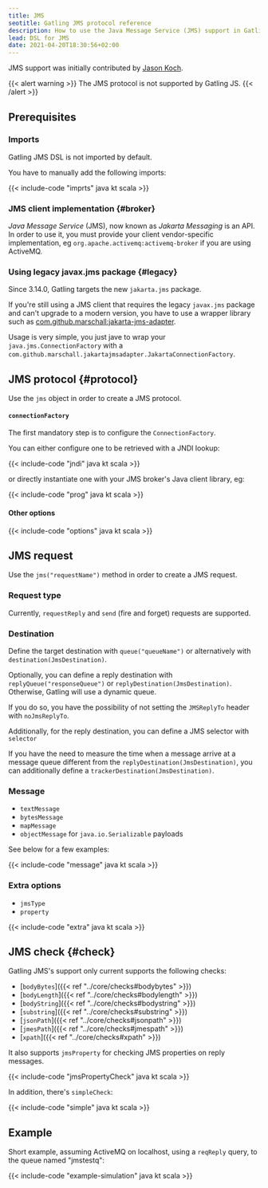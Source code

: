 ```yaml
---
title: JMS
seotitle: Gatling JMS protocol reference
description: How to use the Java Message Service (JMS) support in Gatling to connect to a broker and perform checks against inbound messages.
lead: DSL for JMS
date: 2021-04-20T18:30:56+02:00
---
```


JMS support was initially contributed by [Jason Koch](https://github.com/jasonk000).

{{< alert warning >}}
The JMS protocol is not supported by Gatling JS.
{{< /alert >}}

## Prerequisites

### Imports

Gatling JMS DSL is not imported by default.

You have to manually add the following imports:

{{< include-code "imprts" java kt scala >}}

### JMS client implementation {#broker}

*Java Message Service* (JMS), now known as *Jakarta Messaging* is an API.
In order to use it, you must provide your client vendor-specific implementation, eg `org.apache.activemq:activemq-broker` if you are using ActiveMQ.

### Using legacy javax.jms package {#legacy}

Since 3.14.0, Gatling targets the new `jakarta.jms` package.

If you're still using a JMS client that requires the legacy `javax.jms` package and can't upgrade to a modern version, you have to use a wrapper library such as [com.github.marschall:jakarta-jms-adapter](https://github.com/marschall/jakarta-jms-adapter).

Usage is very simple, you just jave to wrap your `java.jms.ConnectionFactory` with a `com.github.marschall.jakartajmsadapter.JakartaConnectionFactory`.

## JMS protocol {#protocol}

Use the `jms` object in order to create a JMS protocol.

#### `connectionFactory`

The first mandatory step is to configure the `ConnectionFactory`.

You can either configure one to be retrieved with a JNDI lookup:

{{< include-code "jndi" java kt scala >}}

or directly instantiate one with your JMS broker's Java client library, eg:

{{< include-code "prog" java kt scala >}}

#### Other options

{{< include-code "options" java kt scala >}}

## JMS request

Use the `jms("requestName")` method in order to create a JMS request.

### Request type

Currently, `requestReply` and `send` (fire and forget) requests are supported.

### Destination

Define the target destination with `queue("queueName")` or alternatively with `destination(JmsDestination)`.

Optionally, you can define a reply destination with `replyQueue("responseQueue")` or `replyDestination(JmsDestination)`. Otherwise, Gatling will use a dynamic queue.

If you do so, you have the possibility of not setting the `JMSReplyTo` header with `noJmsReplyTo`.

Additionally, for the reply destination, you can define a JMS selector with `selector`

If you have the need to measure the time when a message arrive at a message queue different from the `replyDestination(JmsDestination)`,
you can additionally define a `trackerDestination(JmsDestination)`.

### Message

* `textMessage`
* `bytesMessage`
* `mapMessage`
* `objectMessage` for `java.io.Serializable` payloads

See below for a few examples:

{{< include-code "message" java kt scala >}}

### Extra options

* `jmsType`
* `property`

{{< include-code "extra" java kt scala >}}

## JMS check {#check}

Gatling JMS's support only current supports the following checks:
* [`bodyBytes`]({{< ref "../core/checks#bodybytes" >}})
* [`bodyLength`]({{< ref "../core/checks#bodylength" >}})
* [`bodyString`]({{< ref "../core/checks#bodystring" >}})
* [`substring`]({{< ref "../core/checks#substring" >}})
* [`jsonPath`]({{< ref "../core/checks#jsonpath" >}})
* [`jmesPath`]({{< ref "../core/checks#jmespath" >}})
* [`xpath`]({{< ref "../core/checks#xpath" >}})

It also supports `jmsProperty` for checking JMS properties on reply messages.

{{< include-code "jmsPropertyCheck" java kt scala >}}

In addition, there's `simpleCheck`:

{{< include-code "simple" java kt scala >}}

## Example

Short example, assuming ActiveMQ on localhost, using a `reqReply` query, to the queue named "jmstestq":

{{< include-code "example-simulation" java kt scala >}}
